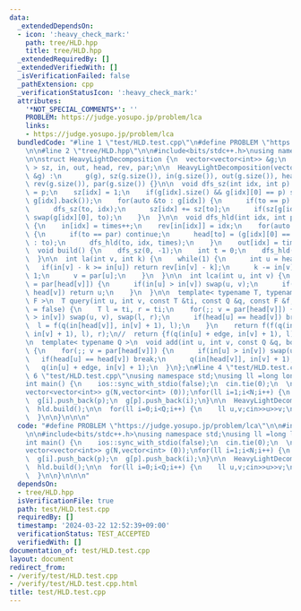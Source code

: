 ```yaml
---
data:
  _extendedDependsOn:
  - icon: ':heavy_check_mark:'
    path: tree/HLD.hpp
    title: tree/HLD.hpp
  _extendedRequiredBy: []
  _extendedVerifiedWith: []
  _isVerificationFailed: false
  _pathExtension: cpp
  _verificationStatusIcon: ':heavy_check_mark:'
  attributes:
    '*NOT_SPECIAL_COMMENTS*': ''
    PROBLEM: https://judge.yosupo.jp/problem/lca
    links:
    - https://judge.yosupo.jp/problem/lca
  bundledCode: "#line 1 \"test/HLD.test.cpp\"\n#define PROBLEM \"https://judge.yosupo.jp/problem/lca\"\
    \n\n#line 2 \"tree/HLD.hpp\"\n\n#include<bits/stdc++.h>\nusing namespace std;\n\
    \n\nstruct HeavyLightDecomposition {\n  vector<vector<int>> &g;\n  vector< int\
    \ > sz, in, out, head, rev, par;\n\n  HeavyLightDecomposition(vector<vector<int>>\
    \ &g) :\n      g(g), sz(g.size()), in(g.size()), out(g.size()), head(g.size()),\
    \ rev(g.size()), par(g.size()) {}\n\n  void dfs_sz(int idx, int p) {\n    par[idx]\
    \ = p;\n    sz[idx] = 1;\n    if(g[idx].size() && g[idx][0] == p) swap(g[idx][0],\
    \ g[idx].back());\n    for(auto &to : g[idx]) {\n      if(to == p) continue;\n\
    \      dfs_sz(to, idx);\n      sz[idx] += sz[to];\n      if(sz[g[idx][0]] < sz[to])\
    \ swap(g[idx][0], to);\n    }\n  }\n\n  void dfs_hld(int idx, int par, int &times)\
    \ {\n    in[idx] = times++;\n    rev[in[idx]] = idx;\n    for(auto &to : g[idx])\
    \ {\n      if(to == par) continue;\n      head[to] = (g[idx][0] == to ? head[idx]\
    \ : to);\n      dfs_hld(to, idx, times);\n    }\n    out[idx] = times;\n  }\n\n\
    \  void build() {\n    dfs_sz(0, -1);\n    int t = 0;\n    dfs_hld(0, -1, t);\n\
    \  }\n\n  int la(int v, int k) {\n    while(1) {\n      int u = head[v];\n   \
    \   if(in[v] - k >= in[u]) return rev[in[v] - k];\n      k -= in[v] - in[u] +\
    \ 1;\n      v = par[u];\n    }\n  }\n\n  int lca(int u, int v) {\n    for(;; v\
    \ = par[head[v]]) {\n      if(in[u] > in[v]) swap(u, v);\n      if(head[u] ==\
    \ head[v]) return u;\n    }\n  }\n\n  template< typename T, typename Q, typename\
    \ F >\n  T query(int u, int v, const T &ti, const Q &q, const F &f, bool edge\
    \ = false) {\n    T l = ti, r = ti;\n    for(;; v = par[head[v]]) {\n      if(in[u]\
    \ > in[v]) swap(u, v), swap(l, r);\n      if(head[u] == head[v]) break;\n    \
    \  l = f(q(in[head[v]], in[v] + 1), l);\n    }\n    return f(f(q(in[u] + edge,\
    \ in[v] + 1), l), r);\n//  return {f(q(in[u] + edge, in[v] + 1), l), r};\n  }\n\
    \n  template< typename Q >\n  void add(int u, int v, const Q &q, bool edge = false)\
    \ {\n    for(;; v = par[head[v]]) {\n      if(in[u] > in[v]) swap(u, v);\n   \
    \   if(head[u] == head[v]) break;\n      q(in[head[v]], in[v] + 1);\n    }\n \
    \   q(in[u] + edge, in[v] + 1);\n  }\n};\n#line 4 \"test/HLD.test.cpp\"\n\n#line\
    \ 6 \"test/HLD.test.cpp\"\nusing namespace std;\nusing ll =long long;\n\n\n\n\
    int main() {\n    ios::sync_with_stdio(false);\n  cin.tie(0);\n  \nll N,Q;cin>>N>>Q;\n\
    vector<vector<int>> g(N,vector<int> (0));\nfor(ll i=1;i<N;i++) {\n  ll p;cin>>p;\n\
    \  g[i].push_back(p);\n  g[p].push_back(i);\n}\n\n  HeavyLightDecomposition hld(g);\n\
    \  hld.build();\n\n  for(ll i=0;i<Q;i++) {\n    ll u,v;cin>>u>>v;\n    cout<<hld.lca(u,v)<<endl;\n\
    \  }\n\n}\n\n\n"
  code: "#define PROBLEM \"https://judge.yosupo.jp/problem/lca\"\n\n#include \"../tree/HLD.hpp\"\
    \n\n#include<bits/stdc++.h>\nusing namespace std;\nusing ll =long long;\n\n\n\n\
    int main() {\n    ios::sync_with_stdio(false);\n  cin.tie(0);\n  \nll N,Q;cin>>N>>Q;\n\
    vector<vector<int>> g(N,vector<int> (0));\nfor(ll i=1;i<N;i++) {\n  ll p;cin>>p;\n\
    \  g[i].push_back(p);\n  g[p].push_back(i);\n}\n\n  HeavyLightDecomposition hld(g);\n\
    \  hld.build();\n\n  for(ll i=0;i<Q;i++) {\n    ll u,v;cin>>u>>v;\n    cout<<hld.lca(u,v)<<endl;\n\
    \  }\n\n}\n\n\n"
  dependsOn:
  - tree/HLD.hpp
  isVerificationFile: true
  path: test/HLD.test.cpp
  requiredBy: []
  timestamp: '2024-03-22 12:52:39+09:00'
  verificationStatus: TEST_ACCEPTED
  verifiedWith: []
documentation_of: test/HLD.test.cpp
layout: document
redirect_from:
- /verify/test/HLD.test.cpp
- /verify/test/HLD.test.cpp.html
title: test/HLD.test.cpp
---
```


